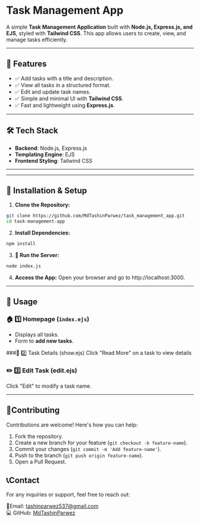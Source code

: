 ﻿# Task Management App  

A simple **Task Management Application** built with **Node.js, Express.js, and EJS**, styled with **Tailwind CSS**. This app allows users to create, view, and manage tasks efficiently.  

---

## 📌 Features  
- ✅ Add tasks with a title and description.  
- ✅ View all tasks in a structured format.  
- ✅ Edit and update task names.  
- ✅ Simple and minimal UI with **Tailwind CSS**.  
- ✅ Fast and lightweight using **Express.js**.  

---

## 🛠 Tech Stack  
- **Backend**: Node.js, Express.js  
- **Templating Engine**: EJS  
- **Frontend Styling**: Tailwind CSS  

---


---

## 🚀 Installation & Setup  

1. **Clone the Repository:**
```bash
git clone https://github.com/MdTashinParwez/task_management_app.git
cd task-management-app
```
2. **Install Dependencies:**
 ```bash
npm install
```
3. **🚀 Run the Server:**
  ```bash
node index.js
   ```
4. **Access the App:** Open your browser and go to http://localhost:3000.

---

## 📌 Usage  

### 🏠 1️⃣ Homepage (`index.ejs`)  
- Displays all tasks.  
- Form to **add new tasks**.  

###📄 2️⃣ Task Details (show.ejs)
Click "Read More" on a task to view details

### ✏️ 3️⃣ Edit Task (edit.ejs)
Click "Edit" to modify a task name.

---

## 🤝Contributing
Contributions are welcome! Here's how you can help:
1. Fork the repository.
2. Create a new branch for your feature (`git checkout -b feature-name`).
3. Commit your changes (`git commit -m 'Add feature-name'`).
4. Push to the branch (`git push origin feature-name`).
5. Open a Pull Request.

## 📞Contact
For any inquiries or support, feel free to reach out:

📧Email: tashinparwez537@gmail.com <br>
💻 GitHub: [MdTashinParwez](https://github.com/MdTashinParwez)
